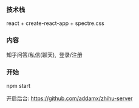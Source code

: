 ### 技术栈
react + create-react-app + spectre.css

### 内容
知乎问答/私信(聊天),  登录/注册

### 开始
npm start

开启后台: https://github.com/addamx/zhihu-server
